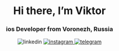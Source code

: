 <div id="header" align="center">
<h1>Hi there, I’m Viktor</h1>
<h3>ios Developer from Voronezh, Russia</h3>
</div>

<div id="socials" align="center">
<a herf="linkedin-url">
<img src=https://img.shields.io/badge/LinkedIn-blue?style=for-the-badge&logo=linkedin&logoColor=white" alt="linkedin"/>
</a>
<a href="instagram-url">
<img src=https://img.shields.io/badge/instagram-blue?style=for-the-badge&logo=instagram&logoColor=white" alt="instagram"/>
</a>
<a href="telegram-url">
<img src=https://img.shields.io/badge/telegram-blue?style=for-the-badge&logo=telegram&logoColor=white" alt="telegram"/>
</a>
</div>
<!---
Tesloboy/Tesloboy is a ✨ special ✨ repository because its `README.md` (this file) appears on your GitHub profile.
You can click the Preview link to take a look at your changes.
--->
